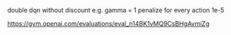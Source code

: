 double dqn
without discount e.g. gamma = 1
penalize for every action 1e-5

https://gym.openai.com/evaluations/eval_n14BK1vMQ9CsBHgAvmiZg
